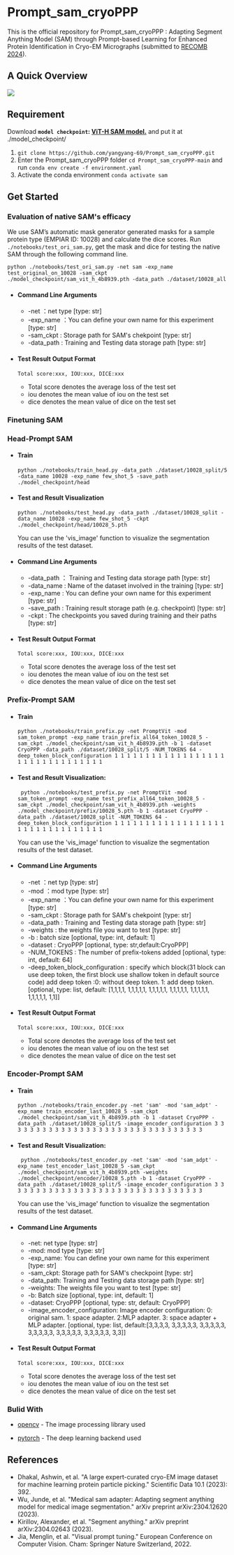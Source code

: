 # Prompt_sam_cryoPPP

This is the official repository for Prompt_sam_cryoPPP : Adapting Segment Anything Model (SAM) through Prompt-based Learning for Enhanced Protein Identification in Cryo-EM Micrographs (submitted to [RECOMB 2024](https://recomb.org/recomb2024/)).

## A Quick Overview

![](./image/figure1.png)

## Requirement

Download **`model checkpoint`: [ViT-H SAM model.](https://dl.fbaipublicfiles.com/segment_anything/sam_vit_h_4b8939.pth)** and put it at ./model_checkpoint/

1. `git clone https://github.com/yangyang-69/Prompt_sam_cryoPPP.git`
2. Enter the Prompt_sam_cryoPPP folder `cd Prompt_sam_cryoPPP-main` and run `conda env create -f environment.yaml`
3. Activate the conda environment `conda activate sam`

## Get Started

###  Evaluation of native SAM's efficacy

We use SAM’s automatic mask generator generated masks for a sample protein type (EMPIAR ID: 10028) and calculate the dice scores. Run `./notebooks/test_ori_sam.py`, get the mask and dice for testing the native SAM through the following command line.

```
python ./notebooks/test_ori_sam.py -net sam -exp_name test_original_on_10028 -sam_ckpt ./model_checkpoint/sam_vit_h_4b8939.pth -data_path ./dataset/10028_all
```

- #### Command Line Arguments

  - -net ：net type [type: str]
  - -exp_name ：You can define your own name for this experiment [type: str]
  - -sam_ckpt : Storage path for SAM's chekpoint [type: str]
  - -data_path : Training  and Testing data storage path [type: str]

- #### Test Result Output Format

  ```
  Total score:xxx, IOU:xxx, DICE:xxx
  ```

  - Total score denotes the average loss of the test set
  - iou denotes the mean value of iou on the test set
  - dice denotes the mean value of dice on the test set

### Finetuning SAM



### Head-Prompt SAM

- #### Train 

  ```
  python ./notebooks/train_head.py -data_path ./dataset/10028_split/5 -data_name 10028 -exp_name few_shot_5 -save_path ./model_checkpoint/head
  ```

- #### Test and Result Visualization

  ```
  python ./notebooks/test_head.py -data_path ./dataset/10028_split -data_name 10028 -exp_name few_shot_5 -ckpt ./model_checkpoint/head/10028_5.pth
  ```

	You can use the 'vis_image' function to visualize the segmentation results of the test dataset.

- #### Command Line Arguments

  - -data_path ： Training  and Testing data storage path [type: str]
  - -data_name :  Name of the dataset involved in the training [type: str]
  - -exp_name :  You can define your own name for this experiment [type: str]
  - -save_path :  Training result storage path (e.g. checkpoint) [type: str]
  - -ckpt : The checkpoints you saved during training and their paths [type: str]

- #### Test Result Output Format

  ```
  Total score:xxx, IOU:xxx, DICE:xxx
  ```

  - Total score denotes the average loss of the test set
  - iou denotes the mean value of iou on the test set
  - dice denotes the mean value of dice on the test set

### Prefix-Prompt SAM

- #### Train

  ```
  python ./notebooks/train_prefix.py -net PromptVit -mod sam_token_prompt -exp_name train_prefix_all64_token_10028_5 -sam_ckpt ./model_checkpoint/sam_vit_h_4b8939.pth -b 1 -dataset CryoPPP -data_path ./dataset/10028_split/5 -NUM_TOKENS 64 -deep_token_block_configuration 1 1 1 1 1 1 1 1 1 1 1 1 1 1 1 1 1 1 1 1 1 1 1 1 1 1 1 1 1 1 1 1
  ```

- #### Test and Result Visualization: 

  ```
   python ./notebooks/test_prefix.py -net PromptVit -mod sam_token_prompt -exp_name test_prefix_all64_token_10028_5 -sam_ckpt ./model_checkpoint/sam_vit_h_4b8939.pth -weights ./model_checkpoint/prefix/10028_5.pth -b 1 -dataset CryoPPP -data_path ./dataset/10028_split -NUM_TOKENS 64 -deep_token_block_configuration 1 1 1 1 1 1 1 1 1 1 1 1 1 1 1 1 1 1 1 1 1 1 1 1 1 1 1 1 1 1 1 1
  ```

    You can use the 'vis_image' function to visualize the segmentation results of the test dataset.

- #### Command Line Arguments

  - -net ：net typ [type: str]
  - -mod ：mod type [type: str]
  - -exp_name ：You can define your own name for this experiment [type: str]
  - -sam_ckpt : Storage path for SAM's chekpoint [type: str]
  - -data_path : Training  and Testing data storage path [type: str]
  - -weights : the weights file you want to test [type: str]
  - -b : batch size [optional, type: int, default: 1]
  - -dataset : CryoPPP [optional, type: str,default:CryoPPP]
  - -NUM_TOKENS : The number of prefix-tokens added [optional, type: int, default: 64]
  - -deep_token_block_configuration : specify which block(31 block can use deep token, the first block use shallow token in default source code) add deep token :0: without deep token. 1: add deep token. [optional, type: list, default: [1,1,1,1, 1,1,1,1,1, 1,1,1,1,1, 1,1,1,1,1, 1,1,1,1,1, 1,1,1,1,1, 1,1]]

- #### Test Result Output Format

  ```
  Total score:xxx, IOU:xxx, DICE:xxx
  ```

  - Total score denotes the average loss of the test set
  - iou denotes the mean value of iou on the test set
  - dice denotes the mean value of dice on the test set

### Encoder-Prompt SAM

- #### Train

  ```
  python ./notebooks/train_encoder.py -net 'sam' -mod 'sam_adpt' -exp_name train_encoder_last_10028_5 -sam_ckpt ./model_checkpoint/sam_vit_h_4b8939.pth -b 1 -dataset CryoPPP -data_path ./dataset/10028_split/5 -image_encoder_configuration 3 3 3 3 3 3 3 3 3 3 3 3 3 3 3 3 3 3 3 3 3 3 3 3 3 3 3 3 3 3 3 3
  ```

- #### Test and Result Visualization: 

  ```
   python ./notebooks/test_encoder.py -net 'sam' -mod 'sam_adpt' -exp_name test_encoder_last_10028_5 -sam_ckpt ./model_checkpoint/sam_vit_h_4b8939.pth -weights ./model_checkpoint/encoder/10028_5.pth -b 1 -dataset CryoPPP -data_path ./dataset/10028_split/5 -image_encoder_configuration 3 3 3 3 3 3 3 3 3 3 3 3 3 3 3 3 3 3 3 3 3 3 3 3 3 3 3 3 3 3 3 3
  ```

    You can use the 'vis_image' function to visualize the segmentation results of the test dataset.

- #### Command Line Arguments

  - -net: net type [type: str]
  - -mod: mod type [type: str]
  - -exp_name: You can define your own name for this experiment [type: str]
  - -sam_ckpt: Storage path for SAM's checkpoint [type: str]
  - -data_path: Training  and Testing data storage path [type: str]
  - -weights: The weights file you want to test [type: str]
  - -b: Batch size [optional, type: int, default: 1]
  - -dataset: CryoPPP [optional, type: str, default: CryoPPP]
  - -image_encoder_configuration: Image encoder configuration: 0: original sam. 1: space adapter. 2:MLP adapter. 3: space adapter + MLP adapter. [optional, type: list, default:[3,3,3,3, 3,3,3,3,3, 3,3,3,3,3, 3,3,3,3,3, 3,3,3,3,3, 3,3,3,3,3, 3,3]]

- #### Test Result Output Format

  ```
  Total score:xxx, IOU:xxx, DICE:xxx
  ```

  - Total score denotes the average loss of the test set
  - iou denotes the mean value of iou on the test set
  - dice denotes the mean value of dice on the test set

### Bulid With

- [opencv](https://opencv.org/) - The image processing library used

- [pytorch](https://pytorch.org/) - The deep learning backend used

## References
* Dhakal, Ashwin, et al. "A large expert-curated cryo-EM image dataset for machine learning protein particle picking." Scientific Data 10.1 (2023): 392.
* Wu, Junde, et al. "Medical sam adapter: Adapting segment anything model for medical image segmentation." arXiv preprint arXiv:2304.12620 (2023).
* Kirillov, Alexander, et al. "Segment anything." arXiv preprint arXiv:2304.02643 (2023).
* Jia, Menglin, et al. "Visual prompt tuning." European Conference on Computer Vision. Cham: Springer Nature Switzerland, 2022.

